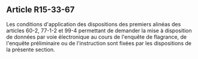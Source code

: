 Article R15-33-67
----
Les conditions d'application des dispositions des premiers alinéas des articles
60-2, 77-1-2 et 99-4 permettant de demander la mise à disposition de données par
voie électronique au cours de l'enquête de flagrance, de l'enquête préliminaire
ou de l'instruction sont fixées par les dispositions de la présente section.
